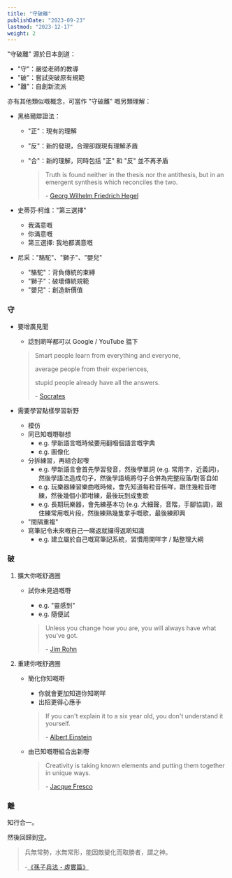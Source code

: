```yaml
---
title: "守破離"
publishDate: "2023-09-23"
lastmod: "2023-12-17"
weight: 2
---
```


"守破離" 源於日本劍道：

- "守"：嚴從老師的教導
- "破"：嘗試突破原有規範
- "離"：自創新流派

亦有其他類似嘅概念，可當作 "守破離" 嘅另類理解：

- 黑格爾辯證法：

  - "正"：現有的理解
  - "反"：新的發現，合理卻跟現有理解矛盾
  - "合"：新的理解，同時包括 "正" 和 "反" 並不再矛盾

    > Truth is found neither in the thesis nor the antithesis, but in an emergent
    > synthesis which reconciles the two.
    >
    > \- [Georg Wilhelm Friedrich Hegel](https://www.goodreads.com/quotes/130931-truth-is-found-neither-in-the-thesis-nor-the-antithesis)

- 史蒂芬·柯维："第三選擇"

  - 我滿意嘅
  - 你滿意嘅
  - 第三選擇: 我地都滿意嘅

- 尼采："駱駝"、"獅子"、"嬰兒"

  - "駱駝"：背負傳統的束縛
  - "獅子"：破壞傳統規範
  - "嬰兒"：創造新價值

### 守

- 要增廣見聞

  - 諗到啲咩都可以 Google / YouTube 揾下

  > Smart people learn from everything and everyone,
  >
  > average people from their experiences,
  >
  > stupid people already have all the answers.
  >
  > \- [Socrates](https://www.goodreads.com/quotes/10408021-smart-people-learn-from-everything-and-everyone-average-people-from)

- 需要學習點樣學習新野

  - 模仿
  - 同已知嘅嘢聯想
    - e.g. 學新語言嘅時候要用翻嗰個語言嘅字典
    - e.g. 圖像化
  - 分拆練習，再組合起嚟
    - e.g. 學新語言會首先學習發音，然後學單詞 (e.g. 常用字，近義詞)，然後學語法造成句子，然後學語境將句子合併為完整段落/對答自如
    - e.g. 玩樂器練習樂曲嘅時候，會先知道每粒音係咩，跟住幾粒音咁練，然後幾個小節咁練，最後玩到成隻歌
    - e.g. 長期玩樂器，會先練基本功 (e.g. 大細聲，音階，手腳協調)，跟住練常用嘅片段，然後練熟幾隻拿手嘅歌，最後練即興
  - "間隔重複"
  - 寫筆記令未來嘅自己一睇返就攞得返啲知識
    - e.g. 建立屬於自己嘅寫筆記系統，習慣用開咩字 / 點整理大綱

### 破

1. 擴大你嘅舒適圈

   - 試你未見過嘅嘢

     - e.g. "靈感到"
     - e.g. 隨便試

     > Unless you change how you are, you will always have what you've got.
     >
     > \- [Jim Rohn](https://www.goodreads.com/quotes/364884-unless-you-change-how-you-are-you-will-always-have)

2. 重建你嘅舒適圈

   - 簡化你知嘅嘢

     - 你就會更加知道你知啲咩
     - 出招更得心應手

     > If you can't explain it to a six year old, you don't understand it yourself.
     >
     > \- [Albert Einstein](https://www.goodreads.com/quotes/19421-if-you-can-t-explain-it-to-a-six-year-old)

   - 由已知嘅嘢組合出新嘢

     > Creativity is taking known elements and putting them together in unique
     > ways.
     >
     > \- [Jacque Fresco](https://quotefancy.com/quote/1196029/Jacque-Fresco-Creativity-is-taking-known-elements-and-putting-them-together-in-unique)

### 離

知行合一。<br/>

然後回歸到[守](#守)。<br/>

> 兵無常勢，水無常形，能因敵變化而取勝者，謂之神。
>
> \-[《孫子兵法・虛實篇》](https://web.nutn.edu.tw/gac370/teaching/chapter/sun_Z.htm#6)
